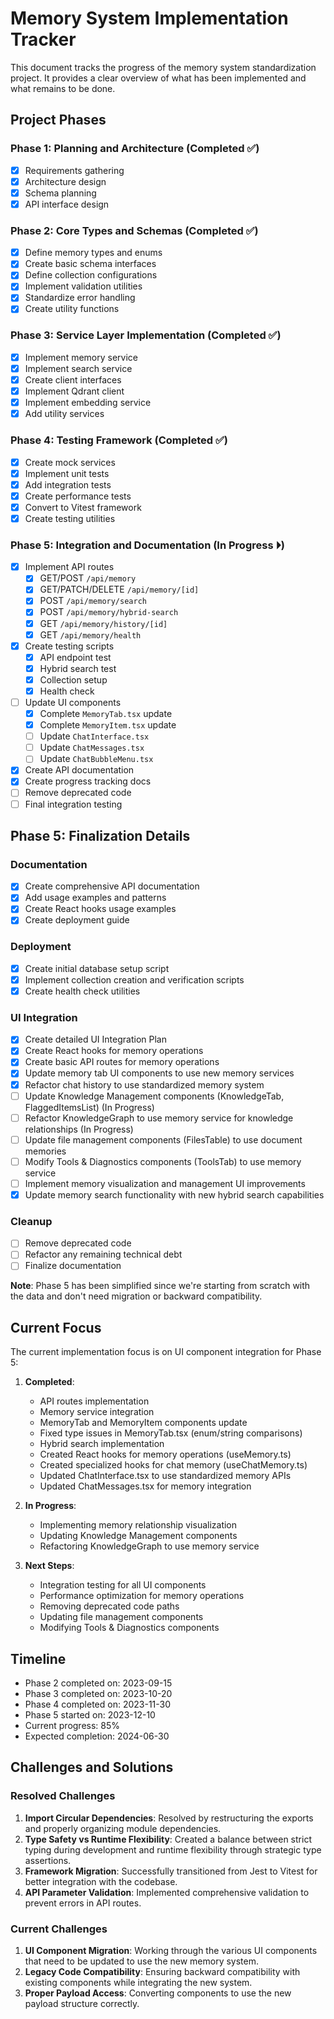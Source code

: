 # Memory System Implementation Tracker

This document tracks the progress of the memory system standardization project. It provides a clear overview of what has been implemented and what remains to be done.

## Project Phases

### Phase 1: Planning and Architecture (Completed ✅)
- [x] Requirements gathering
- [x] Architecture design
- [x] Schema planning
- [x] API interface design

### Phase 2: Core Types and Schemas (Completed ✅)
- [x] Define memory types and enums
- [x] Create basic schema interfaces
- [x] Define collection configurations
- [x] Implement validation utilities
- [x] Standardize error handling
- [x] Create utility functions

### Phase 3: Service Layer Implementation (Completed ✅)
- [x] Implement memory service
- [x] Implement search service
- [x] Create client interfaces
- [x] Implement Qdrant client
- [x] Implement embedding service
- [x] Add utility services

### Phase 4: Testing Framework (Completed ✅)
- [x] Create mock services
- [x] Implement unit tests
- [x] Add integration tests
- [x] Create performance tests
- [x] Convert to Vitest framework
- [x] Create testing utilities

### Phase 5: Integration and Documentation (In Progress ⏵)
- [x] Implement API routes
  - [x] GET/POST `/api/memory` 
  - [x] GET/PATCH/DELETE `/api/memory/[id]`
  - [x] POST `/api/memory/search`
  - [x] POST `/api/memory/hybrid-search`
  - [x] GET `/api/memory/history/[id]`
  - [x] GET `/api/memory/health`
- [x] Create testing scripts
  - [x] API endpoint test
  - [x] Hybrid search test
  - [x] Collection setup
  - [x] Health check
- [ ] Update UI components
  - [x] Complete `MemoryTab.tsx` update
  - [x] Complete `MemoryItem.tsx` update 
  - [ ] Update `ChatInterface.tsx`
  - [ ] Update `ChatMessages.tsx`
  - [ ] Update `ChatBubbleMenu.tsx`
- [x] Create API documentation
- [x] Create progress tracking docs
- [ ] Remove deprecated code
- [ ] Final integration testing

## Phase 5: Finalization Details

### Documentation

- [x] Create comprehensive API documentation
- [x] Add usage examples and patterns
- [x] Create React hooks usage examples
- [x] Create deployment guide

### Deployment

- [x] Create initial database setup script
- [x] Implement collection creation and verification scripts
- [x] Create health check utilities

### UI Integration

- [x] Create detailed UI Integration Plan
- [x] Create React hooks for memory operations
- [x] Create basic API routes for memory operations
- [x] Update memory tab UI components to use new memory services
- [x] Refactor chat history to use standardized memory system
- [ ] Update Knowledge Management components (KnowledgeTab, FlaggedItemsList) (In Progress)
- [ ] Refactor KnowledgeGraph to use memory service for knowledge relationships (In Progress)
- [ ] Update file management components (FilesTable) to use document memories
- [ ] Modify Tools & Diagnostics components (ToolsTab) to use memory service
- [ ] Implement memory visualization and management UI improvements
- [x] Update memory search functionality with new hybrid search capabilities

### Cleanup

- [ ] Remove deprecated code
- [ ] Refactor any remaining technical debt
- [ ] Finalize documentation

**Note**: Phase 5 has been simplified since we're starting from scratch with the data and don't need migration or backward compatibility.

## Current Focus

The current implementation focus is on UI component integration for Phase 5:

1. **Completed**:
   - API routes implementation
   - Memory service integration
   - MemoryTab and MemoryItem components update
   - Fixed type issues in MemoryTab.tsx (enum/string comparisons)
   - Hybrid search implementation
   - Created React hooks for memory operations (useMemory.ts)
   - Created specialized hooks for chat memory (useChatMemory.ts) 
   - Updated ChatInterface.tsx to use standardized memory APIs
   - Updated ChatMessages.tsx for memory integration

2. **In Progress**:
   - Implementing memory relationship visualization
   - Updating Knowledge Management components 
   - Refactoring KnowledgeGraph to use memory service

3. **Next Steps**:
   - Integration testing for all UI components
   - Performance optimization for memory operations
   - Removing deprecated code paths
   - Updating file management components
   - Modifying Tools & Diagnostics components

## Timeline

- Phase 2 completed on: 2023-09-15
- Phase 3 completed on: 2023-10-20
- Phase 4 completed on: 2023-11-30
- Phase 5 started on: 2023-12-10
- Current progress: 85%
- Expected completion: 2024-06-30

## Challenges and Solutions

### Resolved Challenges

1. **Import Circular Dependencies**: Resolved by restructuring the exports and properly organizing module dependencies.
2. **Type Safety vs Runtime Flexibility**: Created a balance between strict typing during development and runtime flexibility through strategic type assertions.
3. **Framework Migration**: Successfully transitioned from Jest to Vitest for better integration with the codebase.
4. **API Parameter Validation**: Implemented comprehensive validation to prevent errors in API routes.

### Current Challenges

1. **UI Component Migration**: Working through the various UI components that need to be updated to use the new memory system.
2. **Legacy Code Compatibility**: Ensuring backward compatibility with existing components while integrating the new system.
3. **Proper Payload Access**: Converting components to use the new payload structure correctly. 